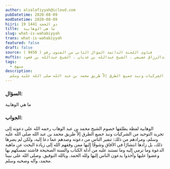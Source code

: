```yaml
---
author: alsalafiyyah@icloud.com
pubDatetime: 2020-08-09
modDatetime: 2020-08-09
hijri: 19 ذو الحجة 1441
title:  ما هي الوهابية
slug: what-is-wahabiyyah
trans: what-is-wahabiyyah
featured: false
draft: false
source: فتاوى اللجنة الدائمة السؤال الثاني من الفتوى رقم ( 9450 )
muftis: الشيخ بن باز ، الشيخ عبدالرزاق عفيفي ، الشيخ عبدالله بن غديان ، الشيخ عبدالله بن قعود
tags:
  - منهج
description:
  الوهابية لفظة يطلقها خصوم الشيخ محمد بن عبد الوهاب رحمه الله على دعوته إلى تجريد التوحيد من الشركيات ونبذ جميع الطرق إلاَّ طريق محمد بن عبد الله صلى الله عليه وسلم
--- 
```


### السؤال:
ما هي الوهابية

### الجواب:
الوهابية لفظة يطلقها خصوم الشيخ محمد بن عبد الوهاب رحمه الله على دعوته إلى تجريد التوحيد من الشركيات ونبذ جميع الطرق إلاَّ طريق محمد بن عبد الله صلى الله عليه وسلم، ومرادهم من ذلك: تنفير الناس من دعوته وصدهم عما دعا إليه، ولكن لم يضرها ذلك، بل زادها انتشارًا في الآفاق وشوقًا إليها ممن وفقهم الله إلى زيادة البحث عن ماهية الدعوة وما ترمي إليه وما تستند عليه من أدلة الكتاب والسنة الصحيحة فاشتد تمسكهم بها
وعضوا عليها وأخذوا يدعون الناس إليها ولله الحمد.  وبالله التوفيق. وصلى الله على نبينا محمد، وآله وصحبه وسلم. 
